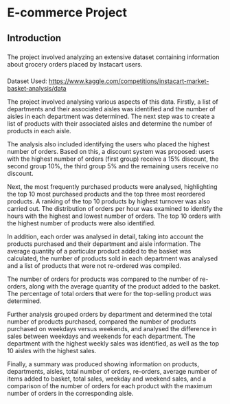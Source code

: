 # E-commerce Project
## Introduction
### 
The project involved analyzing an extensive dataset containing information about grocery orders placed by Instacart users. 
### 
Dataset Used: https://www.kaggle.com/competitions/instacart-market-basket-analysis/data

The project involved analysing various aspects of this data. Firstly, a list of departments and their associated aisles was identified and the number of aisles in each department was determined. The next step was to create a list of products with their associated aisles and determine the number of products in each aisle.

The analysis also included identifying the users who placed the highest number of orders. Based on this, a discount system was proposed: users with the highest number of orders (first group) receive a 15% discount, the second group 10%, the third group 5% and the remaining users receive no discount.

Next, the most frequently purchased products were analysed, highlighting the top 10 most purchased products and the top three most reordered products. A ranking of the top 10 products by highest turnover was also carried out. The distribution of orders per hour was examined to identify the hours with the highest and lowest number of orders. The top 10 orders with the highest number of products were also identified.

In addition, each order was analysed in detail, taking into account the products purchased and their department and aisle information. The average quantity of a particular product added to the basket was calculated, the number of products sold in each department was analysed and a list of products that were not re-ordered was compiled.

The number of orders for products was compared to the number of re-orders, along with the average quantity of the product added to the basket. The percentage of total orders that were for the top-selling product was determined.

Further analysis grouped orders by department and determined the total number of products purchased, compared the number of products purchased on weekdays versus weekends, and analysed the difference in sales between weekdays and weekends for each department. The department with the highest weekly sales was identified, as well as the top 10 aisles with the highest sales.

Finally, a summary was produced showing information on products, departments, aisles, total number of orders, re-orders, average number of items added to basket, total sales, weekday and weekend sales, and a comparison of the number of orders for each product with the maximum number of orders in the corresponding aisle.
